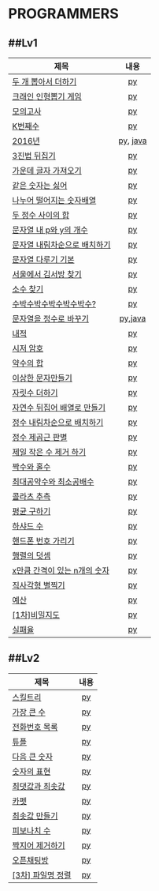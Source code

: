 PROGRAMMERS
=============
##Lv1
-----------------------------------------------
|제목|내용|
|------|:-------------:|
|[두 개 뽑아서 더하기](https://programmers.co.kr/learn/courses/30/lessons/68644)|[py](Programmers/level1/두개뽑아서더하기.py)|
|[크래인 인형뽑기 게임](https://programmers.co.kr/learn/courses/30/lessons/64061)|[py](Programmers/level1/크래인인형뽑기게임.py)|
|[모의고사](https://programmers.co.kr/learn/courses/30/lessons/42840)|[py](Programmers/level1/모의고사.py)|
|[K번째수](https://programmers.co.kr/learn/courses/30/lessons/42748)|[py](Programmers/level1/K번째수.py)|
|[2016년](https://programmers.co.kr/learn/courses/30/lessons/12901)|[py](Programmers/level1/2016.py), [java](Programmers/level1/2016.java)|
|[3진법 뒤집기](https://programmers.co.kr/learn/courses/30/lessons/68935)|[py](Programmers/level1/3진법뒤집기.py)|
|[가운데 글자 가져오기](https://programmers.co.kr/learn/courses/30/lessons/12903)|[py](Programmers/level1/가운데글자가져오기.py)|
|[같은 숫자는 싫어](https://programmers.co.kr/learn/courses/30/lessons/12906)|[py](Programmers/level1/같은숫자는싫어.py)|
|[나누어 떨어지는 숫자배열](https://programmers.co.kr/learn/courses/30/lessons/12910)|[py](Programmers/level1/나누어떨어지는숫자배열.py)|
|[두 정수 사이의 합](https://programmers.co.kr/learn/courses/30/lessons/12912)|[py](Programmers/level1/두정수사이의합.py)|
|[문자열 내 p와 y의 개수](https://programmers.co.kr/learn/courses/30/lessons/12916)|[py](Programmers/level1/문자열내p와y의개수.py)|
|[문자열 내림차순으로 배치하기](https://programmers.co.kr/learn/courses/30/lessons/12917)|[py](Programmers/level1/문자열내림차순으로배치하기.py)|
|[문자열 다루기 기본](https://programmers.co.kr/learn/courses/30/lessons/12918)|[py](Programmers/level1/문자열다루기기본.py)|
|[서울에서 김서방 찾기](https://programmers.co.kr/learn/courses/30/lessons/12919)|[py](Programmers/level1/서울에서김서방찾기.py)|
|[소수 찾기](https://programmers.co.kr/learn/courses/30/lessons/12921)|[py](Programmers/level1/소수찾기.py)|
|[수박수박수박수박수박수?](https://programmers.co.kr/learn/courses/30/lessons/12922)|[py](Programmers/level1/수박수박수박수박수박수%3F.py)|
|[문자열을 정수로 바꾸기](https://programmers.co.kr/learn/courses/30/lessons/12925)|[py](Programmers/level1/문자열을정수로바꾸기.py),[java](Programmers/level1/문자열을정수로바꾸기.java)|
|[내적](https://programmers.co.kr/learn/courses/30/lessons/70128)|[py](Programmers/level1/내적.py)|
|[시저 암호](https://programmers.co.kr/learn/courses/30/lessons/12926)|[py](Programmers/level1/시저암호.py)|
|[약수의 합](https://programmers.co.kr/learn/courses/30/lessons/12928)|[py](Programmers/level1/약수의합.py)|
|[이상한 문자만들기](https://programmers.co.kr/learn/courses/30/lessons/12928)|[py](Programmers/level1/약수의합.py)|
|[자릿수 더하기](https://programmers.co.kr/learn/courses/30/lessons/12930)|[py](Programmers/level1/이상한문자만들기.py)|
|[자연수 뒤집어 배열로 만들기](https://programmers.co.kr/learn/courses/30/lessons/12932)|[py](Programmers/level1/자연수뒤집어배열로만들기.py)|
|[정수 내림차순으로 배치하기](https://programmers.co.kr/learn/courses/30/lessons/12933)|[py](Programmers/level1/정수내림차순으로배치하기.py)|
|[정수 제곱근 판별](https://programmers.co.kr/learn/courses/30/lessons/12934)|[py](Programmers/level1/정수제곱근판별.py)|
|[제일 작은 수 제거 하기](https://programmers.co.kr/learn/courses/30/lessons/12935)|[py](Programmers/level1/제일작은수제거하기.py)|
|[짝수와 홀수](https://programmers.co.kr/learn/courses/30/lessons/12937)|[py](Programmers/level1/짝수와홀수.py)|
|[최대공약수와 최소공배수](https://programmers.co.kr/learn/courses/30/lessons/12940)|[py](Programmers/level1/최대공약수와최소공배수.py)|
|[콜라츠 추측](https://programmers.co.kr/learn/courses/30/lessons/12943)|[py](Programmers/level1/콜라츠추측.py)|
|[평균 구하기](https://programmers.co.kr/learn/courses/30/lessons/12944)|[py](Programmers/level1/평균구하기.py)|
|[하샤드 수](https://programmers.co.kr/learn/courses/30/lessons/12947)|[py](Programmers/level1/하샤드수.py)|
|[핸드폰 번호 가리기](https://programmers.co.kr/learn/courses/30/lessons/12948)|[py](Programmers/level1/핸드폰번호가리기.py)|
|[행렬의 덧셈](https://programmers.co.kr/learn/courses/30/lessons/12950)|[py](Programmers/level1/행렬의덧셈.py)|
|[x만큼 간격이 있는 n개의 숫자](https://programmers.co.kr/learn/courses/30/lessons/12954)|[py](Programmers/level1/x만큼간격이있는n개의숫자.py)|
|[직사각형 별찍기](https://programmers.co.kr/learn/courses/30/lessons/12969)|[py](Programmers/level1/직사각형별찍기.py)|
|[예산](https://programmers.co.kr/learn/courses/30/lessons/12982)|[py](Programmers/level1/예산.py)|
|[\[1차\]비밀지도](https://programmers.co.kr/learn/courses/30/lessons/17681)|[py](Programmers/level1/[1차]비밀지도.py)|
|[실패율](https://programmers.co.kr/learn/courses/30/lessons/42889)|[py](Programmers/level1/실패율py)|

##Lv2
-----------------------------------------------
|제목|내용|
|------|:-------------:|
|[스킬트리](https://programmers.co.kr/learn/courses/30/lessons/49993)|[py](Programmers/level2/스킬트리.py)|
|[가장 큰 수](https://programmers.co.kr/learn/courses/30/lessons/42746)|[py](Programmers/level2/가장큰수.py)|
|[전화번호 목록](https://programmers.co.kr/learn/courses/30/lessons/42577)|[py](Programmers/level2/전화번호목록.py)|
|[튜플](https://programmers.co.kr/learn/courses/30/lessons/64065)|[py](Programmers/level2/튜플.py)|
|[다음 큰 숫자](https://programmers.co.kr/learn/courses/30/lessons/12911)|[py](Programmers/level2/다음큰숫자.py)|
|[숫자의 표현](https://programmers.co.kr/learn/courses/30/lessons/12924)|[py](Programmers/level2/숫자의표현.py)|
|[최댓값과 최솟값](https://programmers.co.kr/learn/courses/30/lessons/12939)|[py](Programmers/level2/최댓값과최솟값.py)|
|[카펫](https://programmers.co.kr/learn/courses/30/lessons/42842)|[py](Programmers/level2/카펫.py)|
|[최솟값 만들기](https://programmers.co.kr/learn/courses/30/lessons/12941)|[py](Programmers/level2/최솟값만들기.py)|
|[피보나치 수](https://programmers.co.kr/learn/courses/30/lessons/12945)|[py](Programmers/level2/피보나치수.py)|
|[짝지어 제거하기](https://programmers.co.kr/learn/courses/30/lessons/12973)|[py](Programmers/level2/짝지어제거하기.py)|
|[오픈채팅방](https://programmers.co.kr/learn/courses/30/lessons/42888)|[py](Programmers/level2/오픈채팅방.py)|
|[\[3차\] 파일명 정렬](https://programmers.co.kr/learn/courses/30/lessons/17686)|[py](Programmers/level2/파일명정렬.py)|





